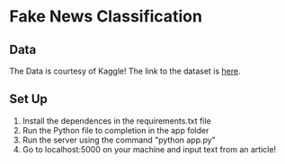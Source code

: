 # Fake News Classification

## Data
The Data is courtesy of Kaggle! The link to the dataset is <a href="https://www.kaggle.com/clmentbisaillon/fake-and-real-news-dataset" target = "_blank">here</a>.
  
## Set Up 
1. Install the dependences in the requirements.txt file
2. Run the Python file to completion in the app folder
3. Run the server using the command "python app.py" 
4. Go to localhost:5000 on your machine and input text from an article!
